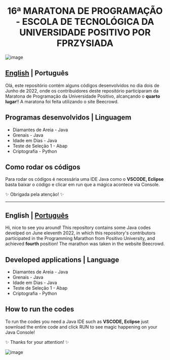 <h1 align="center">
  <br>16ª MARATONA DE PROGRAMAÇÃO - ESCOLA DE TECNOLÓGICA DA UNIVERSIDADE POSITIVO POR FPRZYSIADA</h1>

![image](https://user-images.githubusercontent.com/86369677/173253371-4d4333df-7688-4f1c-ab3b-b24541ba3d91.png)

<a id="pt-readme"></a>
## [English](#en-readme) | Português

Olá, este repositório contém alguns códigos desenvolvidos no dia dois de Junho de 2022, onde os contribuidores deste repositório participaram da Maratona de Programação da Universidade Positivo, alcançando o **quarto lugar**!! A maratona foi feita utilizando o site Beecrowd. 


## Programas desenvolvidos   |     Linguagem

- Diamantes de Areia - Java
- Grenais - Java
- Idade em Dias - Java
- Teste de Seleção 1 - Abap
- Criptografia - Python

## Como rodar os códigos

Para rodar os códigos é necessária uma IDE Java como o **VSCODE, Eclipse** basta baixar o código e clicar em run que a mágica acontece via Console. 

✨ Obrigada pela atenção! ✨

-------

<a id="en-readme"></a>
## English | [Português](#pt-readme)


Hi, nice to see you around! This repository contains some Java codes develped on June eleventh 2022, in which this repository's contributors participated in the Programming Marathon from Positivo University, and achieved **fourth** position! The marathon was taken in the website Beecrowd. 


## Developed applications    |     Language

- Diamantes de Areia -    Java
- Grenais - Java
- Idade em Dias - Java
- Teste de Seleção 1 - Abap
- Criptografia - Python

## How to run the codes

To run the codes you need a Java IDE such as **VSCODE, Eclipse**   just sownload the entire code and click RUN to see magic happening on your Java Console! 


✨ Thanks for your attention! ✨

![image](https://user-images.githubusercontent.com/86369677/173253378-721048ae-6d00-4571-abac-1ec4da8714fb.png)

